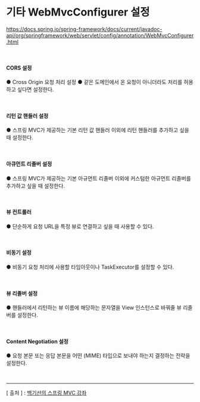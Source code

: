 기타 WebMvcConfigurer 설정
===

https://docs.spring.io/spring-framework/docs/current/javadoc-api/org/springframework/web/servlet/config/annotation/WebMvcConfigurer.html

<br/>

#### CORS 설정
  ● Cross Origin 요청 처리 설정
  ● 같은 도메인에서 온 요청이 아니더라도 처리를 허용하고 싶다면 설정한다.

<br/>

#### 리턴 값 핸들러 설정
  ● 스프링 MVC가 제공하는 기본 리턴 값 핸들러 이외에 리턴 핸들러를 추가하고 싶을 때 설정한다.

<br/>

#### 아큐먼트 리졸버 설정
  ● 스프링 MVC가 제공하는 기본 아규먼트 리졸버 이외에 커스텀한 아규먼트 리졸버를 추가하고 싶을 때 설정한다.

<br/>

#### 뷰 컨트롤러
  ● 단순하게 요청 URL을 특정 뷰로 연결하고 싶을 때 사용할 수 있다.
  
<br/>
  
#### 비동기 설정
  ● 비동기 요청 처리에 사용할 타임아웃이나 TaskExecutor를 설정할 수 있다.

<br/>

#### 뷰 리졸버 설정
  ● 핸들러에서 리턴하는 뷰 이름에 해당하는 문자열을 View 인스턴스로 바꿔줄 뷰 리졸버를 설정한다.

<br/>

#### Content Negotiation 설정
  ● 요청 본문 또는 응답 본문을 어떤 (MIME) 타입으로 보내야 하는지 결정하는 전략을 설정한다.
  
<br/>

---
[ 출처 ] : [백기선의 스프링 MVC 강좌](https://www.inflearn.com/course/%EC%9B%B9-mvc#)   
